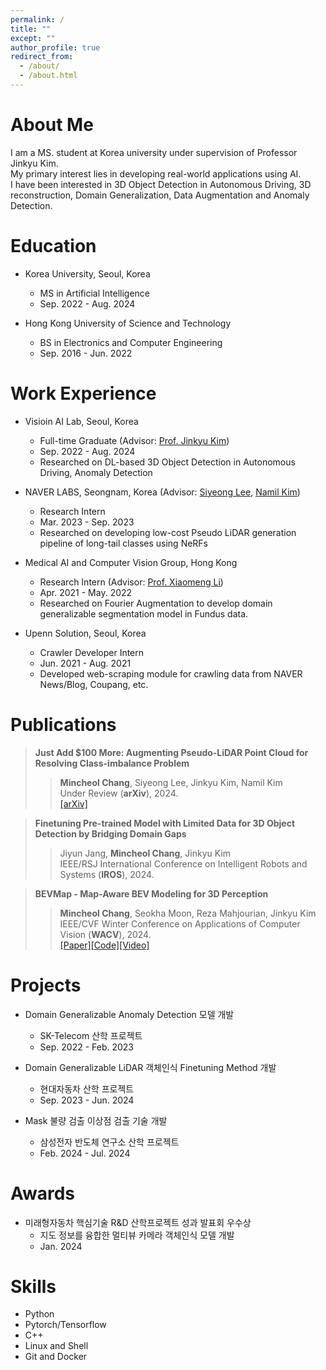 ```yaml
---
permalink: /
title: ""
except: ""
author_profile: true
redirect_from: 
  - /about/
  - /about.html
---
```

About Me
======
I am a MS. student at Korea university under supervision of Professor Jinkyu Kim.<br>
My primary interest lies in developing real-world applications using AI.<br>
I have been interested in 3D Object Detection in Autonomous Driving, 3D reconstruction, Domain Generalization, Data Augmentation and Anomaly Detection.   

Education
====
* Korea University, Seoul, Korea 
  * MS in Artificial Intelligence 
  * Sep. 2022 - Aug. 2024

* Hong Kong University of Science and Technology
  * BS in Electronics and Computer Engineering
  * Sep. 2016 - Jun. 2022

Work Experience
======

* Visioin AI Lab, Seoul, Korea 
  * Full-time Graduate (Advisor: <a href="https://visionai.korea.ac.kr/">Prof. Jinkyu Kim</a>)
  * Sep. 2022 - Aug. 2024  
  * Researched on DL-based 3D Object Detection in Autonomous Driving, Anomaly Detection 

* NAVER LABS, Seongnam, Korea (Advisor: <a href="https://scholar.google.com/citations?user=iGSaIU0AAAAJ&hl=en&oi=sra">Siyeong Lee</a>, <a href="https://scholar.google.com/citations?user=IYyLBQYAAAAJ&hl=en&oi=sra">Namil Kim</a>)
  * Research Intern 
  * Mar. 2023 - Sep. 2023  
  * Researched on developing low-cost Pseudo LiDAR generation pipeline of long-tail classes using NeRFs

* Medical AI and Computer Vision Group, Hong Kong 
  * Research Intern (Advisor: <a href="https://xmengli.github.io/">Prof. Xiaomeng Li</a>)
  * Apr. 2021 - May. 2022  
  * Researched on Fourier Augmentation to develop domain generalizable segmentation model in Fundus data. 

* Upenn Solution, Seoul, Korea 
  * Crawler Developer Intern 
  * Jun. 2021 - Aug. 2021  
  * Developed web-scraping module for crawling data from NAVER News/Blog, Coupang, etc. 

Publications
======
> <i style='font-style: normal;'>**Just Add $100 More: Augmenting Pseudo-LiDAR Point Cloud for Resolving Class-imbalance Problem**<br></i>
>> <i style='font-style: normal;'>**Mincheol Chang**, Siyeong Lee, Jinkyu Kim, Namil Kim<br></i>
>> <i style='font-style: normal;'>Under Review (**arXiv**), 2024.<br></i>
>> <i style='font-style: normal;'><a href="https://arxiv.org/pdf/2403.11573.pdf">[arXiv]</a> 

> <i style='font-style: normal;'>**Finetuning Pre-trained Model with Limited Data for 3D Object Detection by Bridging Domain Gaps**<br></i>
>> <i style='font-style: normal;'>Jiyun Jang, **Mincheol Chang**, Jinkyu Kim<br></i>
>> <i style='font-style: normal;'>IEEE/RSJ International Conference on Intelligent Robots and Systems (**IROS**), 2024.<br></i>

> <i style='font-style: normal;'>**BEVMap - Map-Aware BEV Modeling for 3D Perception**<br></i>
>> <i style='font-style: normal;'>**Mincheol Chang**, Seokha Moon, Reza Mahjourian, Jinkyu Kim<br></i>
>> <i style='font-style: normal;'>IEEE/CVF Winter Conference on Applications of Computer Vision (**WACV**), 2024.<br></i>
>> <i style='font-style: normal;'><a href="https://openaccess.thecvf.com/content/WACV2024/papers/Chang_BEVMap_Map-Aware_BEV_Modeling_for_3D_Perception_WACV_2024_paper.pdf">[Paper]</a><a href="https://github.com/mincheoree/BEVMap">[Code]</a><a href="https://www.youtube.com/watch?v=PLeWBx-J58Q">[Video]</a>


Projects
======
* Domain Generalizable Anomaly Detection 모델 개발
  * SK-Telecom 산학 프로젝트
  * Sep. 2022 - Feb. 2023 

* Domain Generalizable LiDAR 객체인식 Finetuning Method 개발
  * 현대자동차 산학 프로젝트
  * Sep. 2023 - Jun. 2024

* Mask 불량 검출 이상점 검출 기술 개발
  * 삼성전자 반도체 연구소 산학 프로젝트
  * Feb. 2024 - Jul. 2024
   
Awards
======
* 미래형자동차 핵심기술 R&D 산학프로젝트 성과 발표회 우수상 
  * 지도 정보를 융합한 멀티뷰 카메라 객체인식 모델 개발
  * Jan. 2024

Skills
======
* Python
* Pytorch/Tensorflow
* C++  
* Linux and Shell 
* Git and Docker
